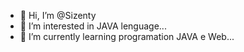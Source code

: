 - 👋 Hi, I’m @Sizenty
- 👀 I’m interested in JAVA lenguage...
- 🌱 I’m currently learning programation JAVA e Web...


<!---
Sizenty/Sizenty is a ✨ special ✨ repository because its `README.md` (this file) appears on your GitHub profile.
You can click the Preview link to take a look at your changes.
--->
